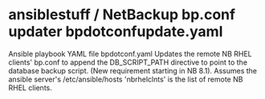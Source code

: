 # ansiblestuff / NetBackup bp.conf updater bpdotconfupdate.yaml
Ansible playbook YAML file bpdotconf.yaml Updates the remote NB RHEL clients' bp.conf to append the DB_SCRIPT_PATH directive to point to the database backup script. (New requirement starting in NB 8.1).
Assumes the ansible server's /etc/ansible/hosts 'nbrhelclnts' is the list of remote NB RHEL clients.

